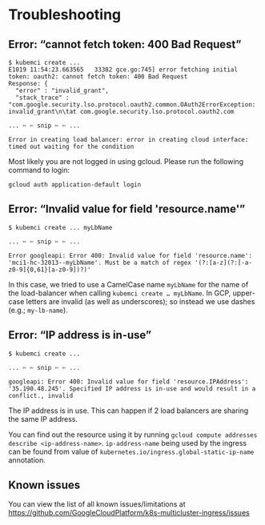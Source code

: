 # Troubleshooting

## Error: “cannot fetch token: 400 Bad Request”

```
$ kubemci create ...
E1019 11:54:23.663565   33382 gce.go:745] error fetching initial token: oauth2: cannot fetch token: 400 Bad Request
Response: {
  "error" : "invalid_grant",
  "stack_trace" : "com.google.security.lso.protocol.oauth2.common.OAuth2ErrorException: invalid_grant\n\tat com.google.security.lso.protocol.oauth2.com

... ✄ ✄ snip ✄ ✄ ...

Error in creating load balancer: error in creating cloud interface: timed out waiting for the condition
```

Most likely you are not logged in using gcloud. Please run the following command to login:
```
gcloud auth application-default login
```

## Error: “Invalid value for field 'resource.name'”

```
$ kubemci create ... myLbName

... ✄ ✄ snip ✄ ✄ ...

Error googleapi: Error 400: Invalid value for field 'resource.name': 'mci1-hc-32013--myLbName'. Must be a match of regex '(?:[a-z](?:[-a-z0-9]{0,61}[a-z0-9])?)'
```

In this case, we tried to use a CamelCase name `myLbName` for the name of the load-balancer when calling `kubemci create … myLbName`. In GCP, upper-case letters are invalid (as well as underscores); so instead we use dashes (e.g.; `my-lb-name`).

## Error: “IP address is in-use”

```
$ kubemci create ...

... ✄ ✄ snip ✄ ✄ ...

googleapi: Error 400: Invalid value for field 'resource.IPAddress': '35.190.48.245'. Specified IP address is in-use and would result in a conflict., invalid
```

The IP address is in use. This can happen if 2 load balancers are sharing the same IP address.

You can find out the resource using it by running `gcloud compute addresses describe <ip-address-name>`.
`ip-address-name` being used by the ingress can be found from value of
`kubernetes.io/ingress.global-static-ip-name` annotation.

## Known issues

You can view the list of all known issues/limitations at https://github.com/GoogleCloudPlatform/k8s-multicluster-ingress/issues
